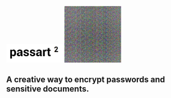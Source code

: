 <img src="https://github.com/naiemg/passArt/blob/master/media/passart2.PNG " alt="drawing" width="30%"/>
<img src="https://github.com/naiemg/passArt/blob/master/encrypted.png " alt="drawing" width="30%"/>

## A creative way to encrypt passwords and sensitive documents.
